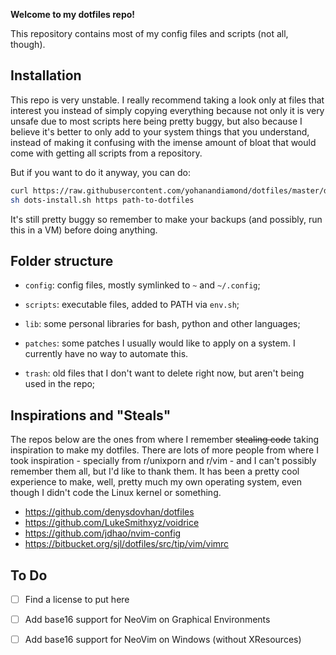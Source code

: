 **Welcome to my dotfiles repo!**

This repository contains most of my config files and scripts (not all,
though).

## Installation

This repo is very unstable. I really recommend taking a look only at
files that interest you instead of simply copying everything because
not only it is very unsafe due to most scripts here being pretty
buggy, but also because I believe it's better to only add to your
system things that you understand, instead of making it confusing with
the imense amount of bloat that would come with getting all scripts
from a repository.

But if you want to do it anyway, you can do:

```bash
curl https://raw.githubusercontent.com/yohanandiamond/dotfiles/master/dots-install > dots-install.sh
sh dots-install.sh https path-to-dotfiles
```

It's still pretty buggy so remember to make your backups (and
possibly, run this in a VM) before doing anything.

## Folder structure

* `config`: config files, mostly symlinked to `~` and `~/.config`;

* `scripts`: executable files, added to PATH via `env.sh`;

* `lib`: some personal libraries for bash, python and other languages;

* `patches`: some patches I usually would like to apply on a system. I
  currently have no way to automate this.

* `trash`: old files that I don't want to delete right now, but aren't
  being used in the repo;

## Inspirations and "Steals"

The repos below are the ones from where I remember ~~stealing code~~
taking inspiration to make my dotfiles. There are lots of more people
from where I took inspiration - specially from r/unixporn and r/vim -
and I can't possibly remember them all, but I'd like to thank them. It
has been a pretty cool experience to make, well, pretty much my own
operating system, even though I didn't code the Linux kernel or
something.

* https://github.com/denysdovhan/dotfiles
* https://github.com/LukeSmithxyz/voidrice
* https://github.com/jdhao/nvim-config
* https://bitbucket.org/sjl/dotfiles/src/tip/vim/vimrc

## To Do

* [ ] Find a license to put here

* [ ] Add base16 support for NeoVim on Graphical Environments

* [ ] Add base16 support for NeoVim on Windows (without XResources)
